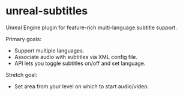 # unreal-subtitles
Unreal Engine plugin for feature-rich multi-language subtitle support.

Primary goals:
- Support multiple languages.
- Associate audio with subtitles via XML config file.
- API lets you toggle subtitles on/off and set language.

Stretch goal:
- Set area from your level on which to start audio/video.
